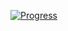 [![Progress](https://img.shields.io/badge/Progress-In%20Progress-yellow)](https://github.com/DevAwizard/Exams_42) 
